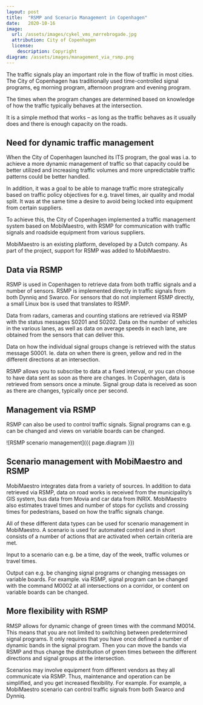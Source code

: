 ```yaml
---
layout: post
title:  "RSMP and Scenario Management in Copenhagen"
date:   2020-10-16
image:
  url: /assets/images/cykel_vms_nørrebrogade.jpg
  attribution: City of Copenhagen
  license:
    description: Copyright
diagram: /assets/images/management_via_rsmp.png
---
```


The traffic signals play an important role in the flow of traffic in most cities. The City of Copenhagen has traditionally used time-controlled signal programs, eg morning program, afternoon program and evening program.

The times when the program changes are determined based on knowledge of how the traffic typically behaves at the intersection.

It is a simple method that works – as long as the traffic behaves as it usually does and there is enough capacity on the roads.

## Need for dynamic traffic management

When the City of Copenhagen launched its ITS program, the goal was i.a. to achieve a more dynamic management of traffic so that capacity could be better utilized and increasing traffic volumes and more unpredictable traffic patterns could be better handled.

In addition, it was a goal to be able to manage traffic more strategically based on traffic policy objectives for e.g. travel times, air quality and modal split. It was at the same time a desire to avoid being locked into equipment from certain suppliers.

To achieve this, the City of Copenhagen implemented a traffic management system based on MobiMaestro, with RSMP for communication with traffic signals and roadside equipment from various suppliers.

MobiMaestro is an existing platform, developed by a Dutch company. As part of the project, support for RSMP was added to MobiMaestro.

## Data via RSMP
RSMP is used in Copenhagen to retrieve data from both traffic signals and a number of sensors. RSMP is implemented directly in traffic signals from both Dynniq and Swarco. For sensors that do not implement RSMP directly, a small Linux box is used that translates to RSMP.

Data from radars, cameras and counting stations are retrieved via RSMP with the status messages S0201 and S0202. Data on the number of vehicles in the various lanes, as well as data on average speeds in each lane, are obtained from the sensors that can deliver this.

Data on how the individual signal groups change is retrieved with the status message S0001. Ie. data on when there is green, yellow and red in the different directions at an intersection.

RSMP allows you to subscribe to data at a fixed interval, or you can choose to have data sent as soon as there are changes. In Copenhagen, data is retrieved from sensors once a minute. Signal group data is received as soon as there are changes, typically once per second.

## Management via RSMP
RSMP can also be used to control traffic signals. Signal programs can e.g. can be changed and views on variable boards can be changed.

![RSMP scenario management]({{ page.diagram }})

## Scenario management with MobiMaestro and RSMP
MobiMaestro integrates data from a variety of sources. In addition to data retrieved via RSMP, data on road works is received from the municipality’s GIS system, bus data from Movia and car data from INRIX. MobiMaestro also estimates travel times and number of stops for cyclists and crossing times for pedestrians, based on how the traffic signals change.

All of these different data types can be used for scenario management in MobiMaestro. A scenario is used for automated control and in short consists of a number of actions that are activated when certain criteria are met.

Input to a scenario can e.g. be a time, day of the week, traffic volumes or travel times.

Output can e.g. be changing signal programs or changing messages on variable boards. For example. via RSMP, signal program can be changed with the command M0002 at all intersections on a corridor, or content on variable boards can be changed.

## More flexibility with RSMP
RMSP allows for dynamic change of green times with the command M0014. This means that you are not limited to switching between predetermined signal programs. It only requires that you have once defined a number of dynamic bands in the signal program. Then you can move the bands via RSMP and thus change the distribution of green times between the different directions and signal groups at the intersection.

Scenarios may involve equipment from different vendors as they all communicate via RSMP. Thus, maintenance and operation can be simplified, and you get increased flexibility. For example. For example, a MobiMaestro scenario can control traffic signals from both Swarco and Dynniq.
